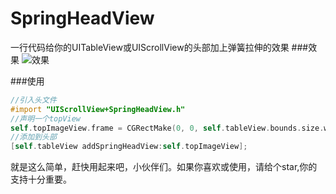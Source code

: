 # SpringHeadView
一行代码给你的UITableView或UIScrollView的头部加上弹簧拉伸的效果
###效果
![效果](http://7u2lyw.com1.z0.glb.clouddn.com/blogblog_demo.gif)

###使用
```ObjectiveC
//引入头文件
#import "UIScrollView+SpringHeadView.h"
//声明一个topView
self.topImageView.frame = CGRectMake(0, 0, self.tableView.bounds.size.width, SpringHeadViewHeight);
//添加到头部
[self.tableView addSpringHeadView:self.topImageView];
```
就是这么简单，赶快用起来吧，小伙伴们。如果你喜欢或使用，请给个star,你的支持十分重要。
